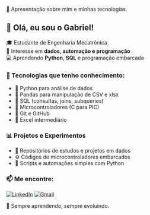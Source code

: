
🚀 Apresentação sobre mim e minhas tecnologias.

## 👋 Olá, eu sou o Gabriel!

🎓 Estudante de Engenharia Mecatrônica  
🧠 Interesse em **dados, automação e programação**  
💻 Aprendendo **Python**, **SQL** e programação embarcada



### 🚀 Tecnologias que tenho conhecimento:

- 🔹 Python para análise de dados
- 🔹 Pandas para manipulação de CSV e xlsx
- 🔹 SQL (consultas, joins, subqueries)
- 🔹 Microcontroladores (C para PIC)
- 🔹 Git e GitHub
- 🔹 Excel intermediário



### 📊 Projetos e Experimentos

- 📁 Repositórios de estudos e projetos em dados
- ⚙️ Códigos de microcontroladores embarcados
- 🧪 Scripts e automações simples com Python


### 📫 Me encontre:

[![LinkedIn](https://img.shields.io/badge/-LinkedIn-blue?style=flat-square&logo=linkedin)](https://www.linkedin.com/in/gabriel-santos-oliveira-967466221/)
[![Gmail](https://img.shields.io/badge/-Email-red?style=flat-square&logo=gmail&logoColor=white)](mailto:gabrieloliveira.data@gmail.com)

🧠 Sempre aprendendo, sempre evoluindo.

